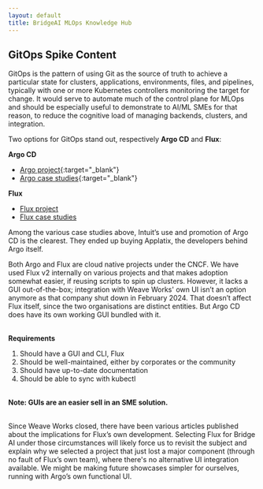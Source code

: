 ```yaml
---
layout: default
title: BridgeAI MLOps Knowledge Hub
---
```


## GitOps Spike Content


GitOps is the pattern of using Git as the source of truth to achieve a particular state for clusters, applications, environments, files, and pipelines, typically with one or more Kubernetes controllers monitoring the target for change. It would serve to automate much of the control plane for MLOps and should be especially useful to demonstrate to AI/ML SMEs for that reason, to reduce the cognitive load of managing backends, clusters, and integration.

Two options for GitOps stand out, respectively **Argo CD** and **Flux**:

**Argo CD**
- [Argo project](argoproj.github.io){:target="_blank"} 
- [Argo case studies](cncf.io/case-studies){:target="_blank"} 

**Flux**
- [Flux project](fluxcd.io)
- [Flux case studies](cncf.io/case-studies)


Among the various case studies above, Intuit’s use and promotion of Argo CD is the clearest. They ended up buying Applatix, the developers behind Argo itself.


Both Argo and Flux are cloud native projects under the CNCF. We have used Flux v2 internally on various projects and that makes adoption somewhat easier, if reusing scripts to spin up clusters. However, it lacks a GUI out-of-the-box; integration with Weave Works' own UI isn’t an option anymore as that company shut down in February 2024. That doesn’t affect Flux itself, since the two organisations are distinct entities. But Argo CD does have its own working GUI bundled with it.

\
**Requirements**
1. Should have a GUI and CLI, Flux
2. Should be well-maintained, either by corporates or the community
3. Should have up-to-date documentation
4. Should be able to sync with kubectl

\
**Note: GUIs are an easier sell in an SME solution.**

\
Since Weave Works closed, there have been various articles published about the implications for Flux’s own development. Selecting Flux for Bridge AI under those circumstances will likely force us to revisit the subject and explain why we selected a project that just lost a major component (through no fault of Flux’s own team), where there's no alternative UI integration available. We might be making future showcases simpler for ourselves, running with Argo’s own functional UI.